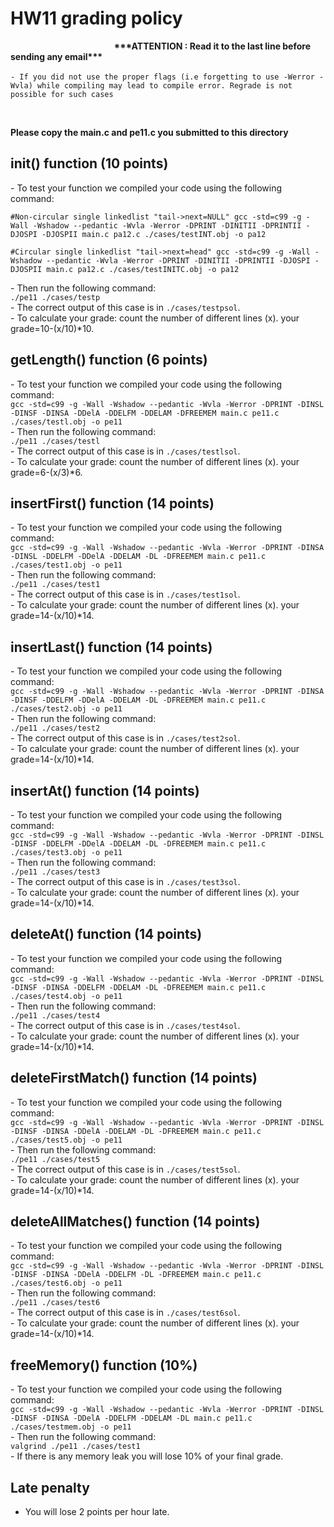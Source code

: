 
# HW11 grading policy
<strong>  &nbsp; &nbsp; &nbsp;   &nbsp; &nbsp; &nbsp; &nbsp; &nbsp; &nbsp; &nbsp; &nbsp; &nbsp; &nbsp; &nbsp; &nbsp; &nbsp; &nbsp; &nbsp; &nbsp; &nbsp; &nbsp; &nbsp; &nbsp;  &nbsp;  &nbsp; \*\*\*ATTENTION : Read it to the last line before sending any email\*\*\* </strong> </br> <br>
`- If you did not use the proper flags (i.e forgetting to use -Werror -Wvla) while compiling may lead to compile error. Regrade is not possible for such cases`

<br/>

<strong>Please copy the main.c and pe11.c you submitted to this directory</strong>

## init() function (10 points)
\- To test your function we compiled your code using the following command:</br>

`#Non-circular single linkedlist "tail->next=NULL"
gcc -std=c99 -g -Wall -Wshadow --pedantic -Wvla -Werror -DPRINT -DINITII -DPRINTII -DJOSPI -DJOSPII main.c pa12.c ./cases/testINT.obj -o pa12`</br>

`#Circular single linkedlist "tail->next=head"
gcc -std=c99 -g -Wall -Wshadow --pedantic -Wvla -Werror -DPRINT -DINITII -DPRINTII -DJOSPI -DJOSPII main.c pa12.c ./cases/testINITC.obj -o pa12`</br> 

\- Then run the following command:</br>
`./pe11 ./cases/testp`</br>
\- The correct output of this case is in `./cases/testpsol`. <br>
\- To calculate your grade: count the number of different lines (x). your grade=10-(x/10)\*10. </br>

	
## getLength() function (6 points)
\- To test your function we compiled your code using the following command:</br>
`gcc -std=c99 -g -Wall -Wshadow --pedantic -Wvla -Werror -DPRINT -DINSL -DINSF -DINSA -DDelA -DDELFM -DDELAM -DFREEMEM main.c pe11.c ./cases/testl.obj -o pe11`</br>
\- Then run the following command:</br>
`./pe11 ./cases/testl`</br>
\- The correct output of this case is in `./cases/testlsol`. <br>
\- To calculate your grade: count the number of different lines (x). your grade=6-(x/3)\*6. </br>

## insertFirst() function (14 points)
\- To test your function we compiled your code using the following command:</br>
`gcc -std=c99 -g -Wall -Wshadow --pedantic -Wvla -Werror -DPRINT -DINSA -DINSL -DDELFM -DDelA -DDELAM -DL -DFREEMEM main.c pe11.c ./cases/test1.obj -o pe11`</br>
\- Then run the following command:</br>
`./pe11 ./cases/test1`</br>
\- The correct output of this case is in `./cases/test1sol`. <br>
\- To calculate your grade: count the number of different lines (x). your grade=14-(x/10)\*14. </br>

## insertLast() function (14 points)
\- To test your function we compiled your code using the following command:</br>
`gcc -std=c99 -g -Wall -Wshadow --pedantic -Wvla -Werror -DPRINT -DINSA -DINSF -DDELFM -DDelA -DDELAM -DL -DFREEMEM main.c pe11.c ./cases/test2.obj -o pe11`</br>
\- Then run the following command:</br>
`./pe11 ./cases/test2`</br>
\- The correct output of this case is in `./cases/test2sol`. <br>
\- To calculate your grade: count the number of different lines (x). your grade=14-(x/10)\*14. </br>

## insertAt() function (14 points)
\- To test your function we compiled your code using the following command:</br>
`gcc -std=c99 -g -Wall -Wshadow --pedantic -Wvla -Werror -DPRINT -DINSL -DINSF -DDELFM -DDelA -DDELAM -DL -DFREEMEM main.c pe11.c ./cases/test3.obj -o pe11`</br>
\- Then run the following command:</br>
`./pe11 ./cases/test3`</br>
\- The correct output of this case is in `./cases/test3sol`. <br>
\- To calculate your grade: count the number of different lines (x). your grade=14-(x/10)\*14. </br>

## deleteAt() function (14 points)
\- To test your function we compiled your code using the following command:</br>
`gcc -std=c99 -g -Wall -Wshadow --pedantic -Wvla -Werror -DPRINT -DINSL -DINSF -DINSA -DDELFM -DDELAM -DL -DFREEMEM main.c pe11.c ./cases/test4.obj -o pe11`</br>
\- Then run the following command:</br>
`./pe11 ./cases/test4`</br>
\- The correct output of this case is in `./cases/test4sol`. <br>
\- To calculate your grade: count the number of different lines (x). your grade=14-(x/10)\*14. </br>

## deleteFirstMatch() function (14 points)
\- To test your function we compiled your code using the following command:</br>
`gcc -std=c99 -g -Wall -Wshadow --pedantic -Wvla -Werror -DPRINT -DINSL -DINSF -DINSA -DDelA -DDELAM -DL -DFREEMEM main.c pe11.c ./cases/test5.obj -o pe11`</br>
\- Then run the following command:</br>
`./pe11 ./cases/test5`</br>
\- The correct output of this case is in `./cases/test5sol`. <br>
\- To calculate your grade: count the number of different lines (x). your grade=14-(x/10)\*14. </br>

## deleteAllMatches() function (14 points)
\- To test your function we compiled your code using the following command:</br>
`gcc -std=c99 -g -Wall -Wshadow --pedantic -Wvla -Werror -DPRINT -DINSL -DINSF -DINSA -DDelA -DDELFM -DL -DFREEMEM main.c pe11.c ./cases/test6.obj -o pe11`</br>
\- Then run the following command:</br>
`./pe11 ./cases/test6`</br>
\- The correct output of this case is in `./cases/test6sol`. <br>
\- To calculate your grade: count the number of different lines (x). your grade=14-(x/10)\*14. </br>

## freeMemory() function (10%)
\- To test your function we compiled your code using the following command:</br>
`gcc -std=c99 -g -Wall -Wshadow --pedantic -Wvla -Werror -DPRINT -DINSL -DINSF -DINSA -DDelA -DDELFM -DDELAM -DL main.c pe11.c ./cases/testmem.obj -o pe11`</br>
\- Then run the following command:</br>
`valgrind ./pe11 ./cases/test1`</br>
\- If there is any memory leak you will lose 10% of your final grade.

## Late penalty
- You will lose 2 points per hour late.




